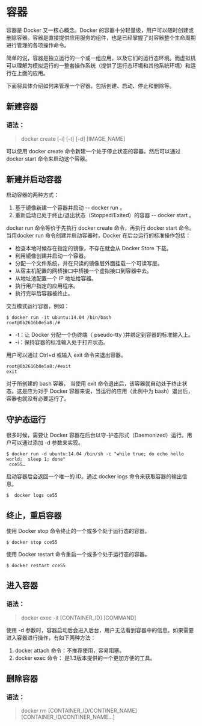 # 容器

容器是 Docker 又一核心概念。Docker 的容器十分轻量级，用户可以随时创建或删除容器。容器是直接提供应用服务的组件，也是已经掌握了对容器整个生命周期进行管理的各项操作命令。

简单的说，容器是独立运行的一个或一组应用，以及它们的运行态环境。而虚拟机可以理解为模拟运行的一整套操作系统（提供了运行态环境和其他系统环境）和运行在上面的应用。

下面将具体介绍如何来管理一个容器，包括创建、启动、停止和删除等。

## 新建容器

### 语法：
> docker create [-i] [-t] [-d] [IMAGE_NAME]

可以使用 docker create 命令新建一个处于停止状态的容器。然后可以通过 docker start 命令来启动这个容器。 
 
## 新建并启动容器

启动容器的两种方式：

1.  基于镜像新建一个容器并启动 -- docker run 。
2. 重新启动已处于终止/退出状态（Stopped/Exited）的容器 -- docker start 。

docker run 命令等价于先执行 docker create 命令，再执行 docker start 命令。当用docker run 命令创建并启动容器时，Docker 在后台运行的标准操作包括：

- 检查本地时候存在指定的镜像，不存在就会从 Docker Store 下载。
- 利用镜像创建并启动一个容器。
- 分配一个文件系统，并在只读的镜像层外面挂载一个可读写层。
- 从宿主机配置的网桥接口中桥接一个虚拟接口到容器中去。
- 从地址池配置一个 IP 地址给容器。
- 执行用户指定的应用程序。
- 执行完毕后容器被终止。

交互模式运行容器，例如：

```
$ docker run -it ubuntu:14.04 /bin/bash
root@0b2616b0e5a8:/#
```

- -t：让 Docker 分配一个伪终端（ pseudo-tty )并绑定到容器的标准输入上。
- -i：保持容器的标准输入处于打开状态。

用户可以通过  Ctrl+d 或输入 exit 命令来退出容器。

```
root@0b2616b0e5a8:/#exit 
exit 
```

对于所创建的 bash 容器， 当使用 exit 命令退出后，该容器就自动处于终止状态。这是应为对于 Docker 容器来说，当运行的应用（此例中为 bash）退出后，容器也就没有必要运行了。

## 守护态运行
很多时候，需要让 Docker 容器在后台以守-护态形式（Daemonized）运行。用户可以通过添加 -d 参数来实现。

```
$ docker run -d ubuntu:14.04 /bin/sh -c "while true; do echo hello world;  sleep 1; done"
 cce55…
```

启动容器后会返回一个唯一的 ID。通过 docker logs 命令来获取容器的输出信息。

```
$  docker logs ce55
```

## 终止，重启容器

使用 Docker stop 命令终止的一个或多个处于运行态的容器。

```
$ docker stop cce55
```

使用 Docker restart 命令重启一个或多个处于运行态的容器。

```
$ docker restart cce55
```

## 进入容器

### 语法：

> docker exec -it [CONTAINER_ID] [COMMAND]        

使用 -d 参数时，容器启动后会进入后台，用户无法看到容器中的信息。如果需要进入容器进行操作，有如下两种方法：

1. docker attach 命令：不推荐使用，容易阻塞。
2. docker exec 命令： 是1.3版本提供的一个更加方便的工具。

## 删除容器

### 语法：

> docker rm [CONTAINER_ID/CONTINER_NAME] [CONTAINER_ID/CONTINER_NAME...]
  